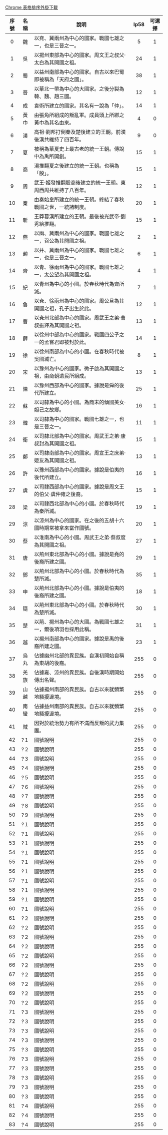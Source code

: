 [Chrome 表格排序外掛下載](https://chrome.google.com/webstore/detail/html-table-auto-sort/bpgbkjehkeffmmjfmdlmjjlffgkdcljp/related)

|序號|名稱|說明|lp58|可選擇|
|:-:|:-:|-|:-:|:-:|
| 0|魏|以兗、冀兩州為中心的國家。戰國七雄之一，也是三晉之一。|5|1|
| 1|吳|以揚州東部為中心的國家。周文王之叔父‧太白為其開國之祖。|24|1|
| 2|蜀|以益州南部為中心的國家。自古以來巴蜀即被稱為「天府之國」。|38|1|
| 3|晉|以華北一帶為中心的大國家。之後分裂為韓、魏、趙三國。|12|1|
| 4|成|袁術所建立的國家。其名有一說為「仲」。|14|1|
| 5|黃巾|由張角所組成的叛亂軍。成員頭上所綁之黃巾為其名由來。|4|0|
| 6|漢|高祖‧劉邦打倒秦及楚後建立的王朝。前漢後漢共維持了四百年。|9|0|
| 7|夏|被稱為華夏史上最古老的統一王朝。傳說中為禹所開創。|15|1|
| 8|商|湯推翻夏之後建立的統一王朝。也稱為「殷」。|15|1|
| 9|周|武王‧姬發推翻殷商後建立的統一王朝。東周西周共維持了八百年。|12|1|
|10|秦|由秦始皇所建立的統一王朝。終結了春秋戰國之世，一統諸制度。|20|1|
|11|新|王莽篡漢所建立的王朝。最後被光武帝‧劉秀給推翻。|15|1|
|12|燕|以幽、冀兩州為中心的國家。戰國七雄之一，召公為其開國之祖。|2|1|
|13|趙|以并、冀兩州為中心的國家。戰國七雄之一，也是三晉之一。|6|1|
|14|齊|以青、徐兩州為中心的國家。戰國七雄之一，太公望為其開國之祖。|4|1|
|15|紀|以青州為中心的小國。於春秋時代為齊所滅。|7|1|
|16|魯|以兗、徐兩州為中心的國家。周公旦為其開國之祖，孔子出生於此。|12|1|
|17|曹|以兗州北部為中心的國家。周武王之弟‧曹叔振鐸為其開國之祖。|13|1|
|18|薛|以徐州中部為中心的國家。戰國四公子之一的孟嘗君即被封於此。|14|1|
|19|徐|以徐州南部為中心的小國。在春秋時代被吳國滅亡。|8|1|
|20|宋|以豫州為中心的國家。微子啟為其開國之祖，由商朝遺民所組成。|13|1|
|21|陳|以豫州西部為中心的國家。據說是舜的後代所建立。|25|1|
|22|蘇|以司隸為中心的小國。為商末的傾國美女‧妲己之故鄉。|16|1|
|23|韓|以司隸為中心的國家。戰國七雄之一，也是三晉之一。|11|1|
|24|衛|以司隸北部為中心的國家。周武王之弟‧康叔封為其開國之祖。|15|1|
|25|鄭|以司隸南部為中心的國家。周宣王之庶弟‧姬友為其開國之祖。|13|1|
|26|許|以豫州西部為中心的國家。據說是伯夷的後代所建立。|16|1|
|27|虞|以司隸西部為中心的國家。據說是周文王的伯父‧虞仲雍之後裔。|15|1|
|28|梁|以司隸西北部為中心的小國。於春秋時代為秦所滅。|19|1|
|29|涼|以涼州為中心的國家。在之後的五胡十六國時期常被拿來當作國號。|20|1|
|30|蔡|以淮南為中心的小國。周武王之弟‧蔡叔度為其開國之祖。|27|1|
|31|唐|以荊州東北部為中心的小國。據說是堯的後裔所建之國。|29|1|
|32|鄧|以荊州北部為中心的小國。於春秋時代為楚所滅。|35|1|
|33|申|以荊州北部為中心的小國。據說是伯夷的後裔所建之國。|18|1|
|34|隨|以荊州東北部為中心的小國。於春秋時代為楚所滅。|30|1|
|35|楚|以荊、揚州為中心的大國。為戰國七雄之一，爾後項羽也採用此稱。|31|1|
|36|越|以揚州南部為中心的國家。據說是禹的後裔所建之國。|23|1|
|37|烏丸|佔據幽州北部的異民族。自漢初開始自稱為東胡的後裔。|255|0|
|38|羌族|佔據雍、涼州的異民族。自後漢時期開始傳出名聲。|255|0|
|39|山越|佔據揚州南部的異民族。自古以來就頻繁地騷擾邊境。|255|0|
|40|南蠻|佔據益州南部的異民族。自古以來就頻繁地騷擾邊境。|255|0|
|41|賊|因對於統治勢力有所不滿而反叛的武力集團。|255|0|
|42|?１|國號說明|255|0|
|43|?２|國號說明|255|0|
|44|?３|國號說明|255|0|
|45|?４|國號說明|255|0|
|46|?５|國號說明|255|0|
|47|?６|國號說明|255|0|
|48|?７|國號說明|255|0|
|49|?８|國號說明|255|0|
|50|?９|國號說明|255|0|
|51|?１|國號說明|255|0|
|52|?１|國號說明|255|0|
|53|?１|國號說明|255|0|
|54|?１|國號說明|255|0|
|55|?１|國號說明|255|0|
|56|?１|國號說明|255|0|
|57|?１|國號說明|255|0|
|58|?１|國號說明|255|0|
|59|?１|國號說明|255|0|
|60|?１|國號說明|255|0|
|61|?２|國號說明|255|0|
|62|?２|國號說明|255|0|
|63|?２|國號說明|255|0|
|64|?２|國號說明|255|0|
|65|?２|國號說明|255|0|
|66|?２|國號說明|255|0|
|67|?２|國號說明|255|0|
|68|?２|國號說明|255|0|
|69|?２|國號說明|255|0|
|70|?２|國號說明|255|0|
|71|?３|國號說明|255|0|
|72|?３|國號說明|255|0|
|73|?３|國號說明|255|0|
|74|?３|國號說明|255|0|
|75|?３|國號說明|255|0|
|76|?３|國號說明|255|0|
|77|?３|國號說明|255|0|
|78|?３|國號說明|255|0|
|79|?３|國號說明|255|0|
|80|?３|國號說明|255|0|
|81|?４|國號說明|255|0|
|82|?４|國號說明|255|0|
|83|?４|國號說明|255|0|
